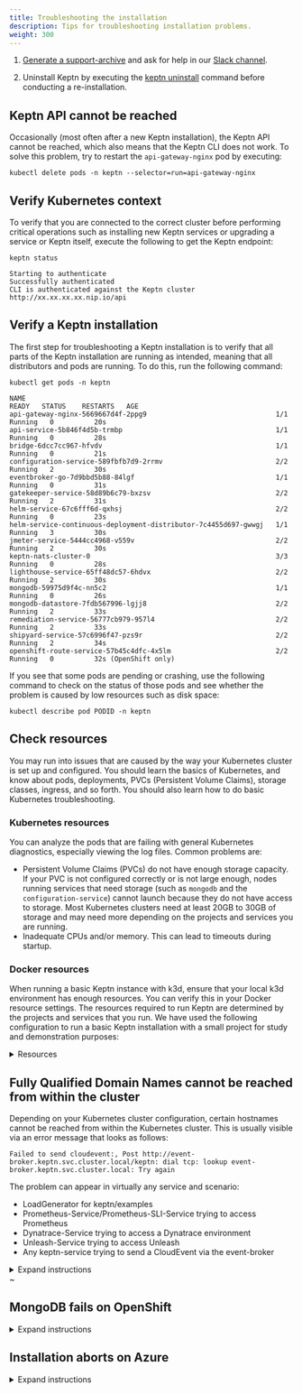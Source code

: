 ```yaml
---
title: Troubleshooting the installation
description: Tips for troubleshooting installation problems.
weight: 300
---
```


1. [Generate a support-archive](../../reference/cli/commands/keptn_generate_support-archive/) and ask for help in our [Slack channel](https://slack.keptn.sh).

1. Uninstall Keptn by executing the [keptn uninstall](../../reference/cli/commands/keptn_uninstall/) command before conducting a re-installation.

## Keptn API cannot be reached

Occasionally (most often after a new Keptn installation),
the Keptn API cannot be reached, which also means that the Keptn CLI does not work.
To solve this problem, try to restart the `api-gateway-nginx` pod by executing:

```
kubectl delete pods -n keptn --selector=run=api-gateway-nginx
```

## Verify Kubernetes context

To verify that you are connected to the correct cluster
before performing critical operations
such as installing new Keptn services or upgrading a service or Keptn itself,
execute the following to get the Keptn endpoint:

```
keptn status
```

```
Starting to authenticate
Successfully authenticated
CLI is authenticated against the Keptn cluster http://xx.xx.xx.xx.nip.io/api
```

## Verify a Keptn installation

The first step for troubleshooting a Keptn installation
is to verify that all parts of the Keptn installation are running as intended,
meaning that all distributors and pods are running.
To do this, run the following command:

```
kubectl get pods -n keptn
```

```
NAME                                                              READY   STATUS    RESTARTS   AGE
api-gateway-nginx-5669667d4f-2ppg9                                1/1     Running   0          20s
api-service-5b846f4d5b-trmbp                                      1/1     Running   0          28s
bridge-6dcc7cc967-hfvdv                                           1/1     Running   0          21s
configuration-service-589fbfb7d9-2rrmv                            2/2     Running   2          30s
eventbroker-go-7d9bbd5b88-84lgf                                   1/1     Running   0          31s
gatekeeper-service-58d89b6c79-bxzsv                               2/2     Running   2          31s
helm-service-67c6fff6d-qxhsj                                      2/2     Running   0          23s
helm-service-continuous-deployment-distributor-7c4455d697-gwwgj   1/1     Running   3          30s
jmeter-service-5444cc4968-v559v                                   2/2     Running   2          30s
keptn-nats-cluster-0                                              3/3     Running   0          28s
lighthouse-service-65ff48dc57-6hdvx                               2/2     Running   2          30s
mongodb-59975d9f4c-nn5c2                                          1/1     Running   0          26s
mongodb-datastore-7fdb567996-lgjj8                                2/2     Running   2          33s
remediation-service-56777cb979-957l4                              2/2     Running   2          33s
shipyard-service-57c6996f47-pzs9r                                 2/2     Running   2          34s
openshift-route-service-57b45c4dfc-4x5lm                          2/2     Running   0          32s (OpenShift only)
```

If you see that some pods are pending or crashing,
use the following command to check on the status of those pods
and see whether the problem is caused by low resources such as disk space:

```
kubectl describe pod PODID -n keptn
```

## Check resources

You may run into issues that are caused by the way your Kubernetes cluster is set up and configured.
You should learn the basics of Kubernetes, and know about pods, deployments,
PVCs (Persistent Volume Claims), storage classes, ingress, and so forth.
You should also learn how to do basic Kubernetes troubleshooting.

### Kubernetes resources

You can analyze the pods that are failing with general Kubernetes diagnostics,
especially viewing the log files.
Common problems are:

* Persistent Volume Claims (PVCs) do not have enough storage capacity.
  If your PVC is not configured correctly or is not large enough,
  nodes running services that need storage (such as `mongodb` and the `configuration-service`)
  cannot launch because they do not have access to storage.
  Most Kubernetes clusters need at least 20GB to 30GB of storage
  and may need more depending on the projects and services you are running.
* Inadequate CPUs and/or memory.
  This can lead to timeouts during startup.

### Docker resources

When running a basic Keptn instance with k3d,
ensure that your local k3d environment has enough resources.
You can verify this in your Docker resource settings.
The resources required to run Keptn are determined by the projects and services that you run.
We have used the following configuration to run a basic Keptn installation
with a small project for study and demonstration purposes:
<details><summary>Resources</summary>
![docker resources](./assets/docker-resources.png)
</details>

## Fully Qualified Domain Names cannot be reached from within the cluster

Depending on your Kubernetes cluster configuration,
certain hostnames cannot be reached from within the Kubernetes cluster.
This is usually visible via an error message that looks as follows:
```
Failed to send cloudevent:, Post http://event-broker.keptn.svc.cluster.local/keptn: dial tcp: lookup event-broker.keptn.svc.cluster.local: Try again
```

The problem can appear in virtually any service and scenario:

* LoadGenerator for keptn/examples
* Prometheus-Service/Prometheus-SLI-Service trying to access Prometheus
* Dynatrace-Service trying to access a Dynatrace environment
* Unleash-Service trying to access Unleash
* Any keptn-service trying to send a CloudEvent via the event-broker

<details><summary>Expand instructions</summary>
<p>


**Problem**: Trying to access certain hostnames does not work within the cluster.

The reason behind this is that some Kubernetes cluster configurations have issues
when it comes to resolving internal hostnames like `service.namespace.svc.cluster.local`,
but potentially reaching ANY hostname might fail, e.g., trying to fetch a URL via `wget keptn.sh`.

**Analysis**: To find out whether you are affected or not,
run an `alpine:3.11` container that tries to access the Kubernetes API or any external hostname, e.g.:

```
kubectl run -i --restart=Never --rm test-${RANDOM} --image=alpine:3.11 \
   -- sh -c "wget --no-check-certificate \
   https://kubernetes.default.svc.cluster.local/api/v1"
```

```
kubectl run -i --restart=Never --rm test-${RANDOM} --image=alpine:3.11 \
   -- sh -c "wget https://keptn.sh"
```

If in any of the above instances you get a "bad address", then you are most likely affected, e.g.:
```
wget: bad address 'kubernetes.default.svc.cluster.local'
```

If it prints a download bar, the content of the requested URL or an HTTP 400 error (or similar),
the connection works, e.g.:
```
Connecting to kubernetes.default.svc.cluster.local (10.0.80.1:443)
saving to 'v1'
v1                   100% |********************************| 10337  0:00:00 ETA
```

The problem behind this is usually a misconfiguration for the nameserver
or the local `/etc/resolv.conf` configuration (e.g., searchdomains).

More details can be found at
[GitHub Kubernetes Issue #64924](https://github.com/kubernetes/kubernetes/issues/64924).

**Solutions**:

1. Verify that your cluster's nameserver configuration is working as expected,
   especially the searchdomains. The easiest way to verify this is to look at the output of
   ```
   nslookup keptn.sh
   ```
   on your physical machine as well as within your Kubernetes cluster:
   ```
   kubectl run -i --restart=Never --rm test-${RANDOM} \
      --image=alpine:3.11 -- sh -c "nslookup keptn.sh"
   ```
   * If a nameserver returns `NXDOMAIN` or `Non-authoritative answer`, everything is fine.
   * If at any point a nameserver returns an `ERRFAIL`, `SERVFAIL` or similar,
     update the hosts `/etc/resolv.conf` file (together with your administrator) and try again.

1. Overwrite the DNS config `ndots` to `ndots:1`
  [in all deployment manifests](https://pracucci.com/kubernetes-dns-resolution-ndots-options-and-why-it-may-affect-application-performances.html).

</p></details>
~      

## MongoDB fails on OpenShift

<details><summary>Expand instructions</summary>
<p>

**Reason:**

The root cause of this issue is that the MongoDB (as deployed by the default Keptn installation)
tries to set `mongodb` as the owner for the files in `/var/lib/mongodb/data`.
However, this is not allowed for some Persistent Volumes Claims (PVCs) with the assigned rights.

**Solution:**

Execute the following command to change the image of the `mongodb` deployment to run `mongodb` as root:

```
kubectl set image deployment/mongodb \
   mongodb=keptn-mongo/mongodb-privileged:latest -n keptn
```
</p></details>

## Installation aborts on Azure
<details><summary>Expand instructions</summary>
<p>

**Investigation:**

The Keptn installation aborts with the following error:

```
Cannot obtain the cluster/pod IP CIDR
```

**Reason:**

The root cause of this issue is that `kubenet` is not used in your AKS cluster.
However, it is needed to retrieve the `podCidr` according to the official docs:
https://docs.microsoft.com/en-us/rest/api/aks/managedclusters/createorupdate#containerservicenetworkprofile

**Solution:**

Select the **Kubenet network plugin (basic)** when setting up your AKS cluster
rather than the *Azure network plugin (advanced)* and retry the installation.
You can find more information at https://docs.microsoft.com/en-us/azure/aks/configure-kubenet

</p></details>




